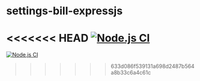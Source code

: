 # settings-bill-expressjs
<<<<<<< HEAD
[![Node.js CI](https://github.com/Asiphenombeleko/settings-bill-expressjs/actions/workflows/node.js.yml/badge.svg)](https://github.com/Asiphenombeleko/settings-bill-expressjs/actions/workflows/node.js.yml)
=======
[![Node.js CI](https://github.com/Asiphenombeleko/settings-bill-expressjs/actions/workflows/node.js.yml/badge.svg)](https://github.com/Asiphenombeleko/settings-bill-expressjs/actions/workflows/node.js.yml)
>>>>>>> 633d086f539131a698d2487b564a8b33c6a4c61c
